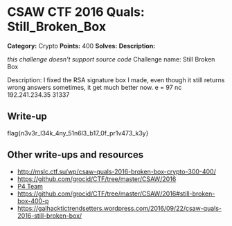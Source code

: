 # CSAW CTF 2016 Quals: Still_Broken_Box

**Category:** Crypto
**Points:** 400
**Solves:**
**Description:**

*this challenge doesn't support source code*
Challenge name: Still Broken Box

Description: I fixed the RSA signature box I made, even though it still returns wrong answers sometimes, it get much better now.
e = 97
nc 192.241.234.35 31337

## Write-up
flag{n3v3r_l34k_4ny_51n6l3_b17_0f_pr1v473_k3y}

## Other write-ups and resources

* http://mslc.ctf.su/wp/csaw-quals-2016-broken-box-crypto-300-400/
* https://github.com/grocid/CTF/tree/master/CSAW/2016
* [P4 Team](https://github.com/p4-team/ctf/tree/master/2016-09-16-csaw/still_broken_box)
* https://github.com/grocid/CTF/tree/master/CSAW/2016#still-broken-box-400-p
* https://galhacktictrendsetters.wordpress.com/2016/09/22/csaw-quals-2016-still-broken-box/
